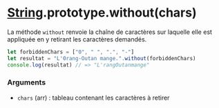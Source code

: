 # [String](../).prototype.without(chars)

La méthode `without` renvoie la chaîne de caractères sur laquelle elle est appliquée en y retirant les caractères demandés.

```js
let forbiddenChars = ["0", " ", ".", "-"]
let resultat = "L'0rang-Outan mange.".without(forbiddenChars) 
console.log(resultat) // => "L'rangOutanmange"
```

### Arguments

* `chars` (arr) : tableau contenant les caractères à retirer
